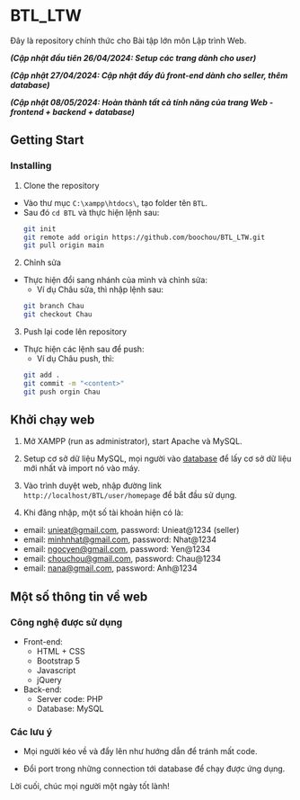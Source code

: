 # BTL_LTW

Đây là repository chính thức cho Bài tập lớn môn Lập trình Web.

**_(Cập nhật đầu tiên 26/04/2024: Setup các trang dành cho user)_**

**_(Cập nhật 27/04/2024: Cập nhật đầy đủ front-end dành cho seller, thêm database)_**

**_(Cập nhật 08/05/2024: Hoàn thành tất cả tính năng của trang Web - frontend + backend + database)_**

## Getting Start

### Installing

1. Clone the repository

- Vào thư mục `C:\xampp\htdocs\`, tạo folder tên `BTL`.
- Sau đó `cd BTL` và thực hiện lệnh sau:
  ```sh
  git init
  git remote add origin https://github.com/boochou/BTL_LTW.git
  git pull origin main
  ```

2. Chỉnh sửa

- Thực hiện đổi sang nhánh của mình và chỉnh sửa:
  - Ví dụ Châu sửa, thì nhập lệnh sau:
  ```sh
  git branch Chau
  git checkout Chau
  ```

3. Push lại code lên repository

- Thực hiện các lệnh sau để push:
  - Ví dụ Châu push, thì:
  ```sh
  git add .
  git commit -m "<content>"
  git push orgin Chau
  ```

## Khởi chạy web

1. Mở XAMPP (run as administrator), start Apache và MySQL.

2. Setup cơ sở dữ liệu MySQL, mọi người vào [database](https://github.com/boochou/BTL_LTW/tree/main/database) để lấy cơ sở dữ liệu mới nhất và import nó vào máy.

3. Vào trình duyệt web, nhập đường link `http://localhost/BTL/user/homepage` để bắt đầu sử dụng.

4. Khi đăng nhập, một số tài khoản hiện có là:

- email: unieat@gmail.com, password: Unieat@1234 (seller)
- email: minhnhat@gmail.com, password: Nhat@1234
- email: ngocyen@gmail.com, password: Yen@1234
- email: chouchou@gmail.com, password: Chau@1234
- email: nana@gmail.com, password: Anh@1234

## Một số thông tin về web

### Công nghệ được sử dụng

- Front-end:
  - HTML + CSS
  - Bootstrap 5
  - Javascript
  - jQuery
- Back-end:
  - Server code: PHP
  - Database: MySQL

### Các lưu ý

- Mọi người kéo về và đẩy lên như hướng dẫn để tránh mất code.

- Đổi port trong những connection tới database để chạy được ứng dụng.

Lời cuối, chúc mọi người một ngày tốt lành!
